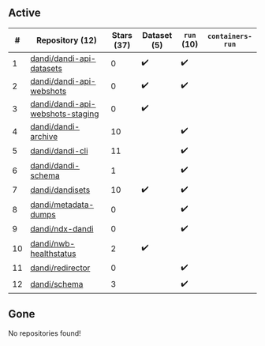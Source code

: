 ## Active
| # | Repository (12) | Stars (37) | Dataset (5) | `run` (10) | `containers-run` |
| --- | --- | --- | --- | --- | --- |
| 1 | [dandi/dandi-api-datasets](https://github.com/dandi/dandi-api-datasets) | 0 | :heavy_check_mark: | :heavy_check_mark: |  |
| 2 | [dandi/dandi-api-webshots](https://github.com/dandi/dandi-api-webshots) | 0 | :heavy_check_mark: | :heavy_check_mark: |  |
| 3 | [dandi/dandi-api-webshots-staging](https://github.com/dandi/dandi-api-webshots-staging) | 0 | :heavy_check_mark: |  |  |
| 4 | [dandi/dandi-archive](https://github.com/dandi/dandi-archive) | 10 |  | :heavy_check_mark: |  |
| 5 | [dandi/dandi-cli](https://github.com/dandi/dandi-cli) | 11 |  | :heavy_check_mark: |  |
| 6 | [dandi/dandi-schema](https://github.com/dandi/dandi-schema) | 1 |  | :heavy_check_mark: |  |
| 7 | [dandi/dandisets](https://github.com/dandi/dandisets) | 10 | :heavy_check_mark: | :heavy_check_mark: |  |
| 8 | [dandi/metadata-dumps](https://github.com/dandi/metadata-dumps) | 0 |  | :heavy_check_mark: |  |
| 9 | [dandi/ndx-dandi](https://github.com/dandi/ndx-dandi) | 0 |  | :heavy_check_mark: |  |
| 10 | [dandi/nwb-healthstatus](https://github.com/dandi/nwb-healthstatus) | 2 | :heavy_check_mark: |  |  |
| 11 | [dandi/redirector](https://github.com/dandi/redirector) | 0 |  | :heavy_check_mark: |  |
| 12 | [dandi/schema](https://github.com/dandi/schema) | 3 |  | :heavy_check_mark: |  |

## Gone
No repositories found!
